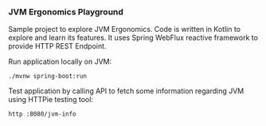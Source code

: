 ### JVM Ergonomics Playground

Sample project to explore JVM Ergonomics. Code is written in Kotlin to explore and learn its features.
It uses Spring WebFlux reactive framework to provide HTTP REST Endpoint.

Run application locally on JVM:
```shell
./mvnw spring-boot:run
```

Test application by calling API to fetch some information regarding JVM using HTTPie testing tool:
```shell
http :8080/jvm-info
```
